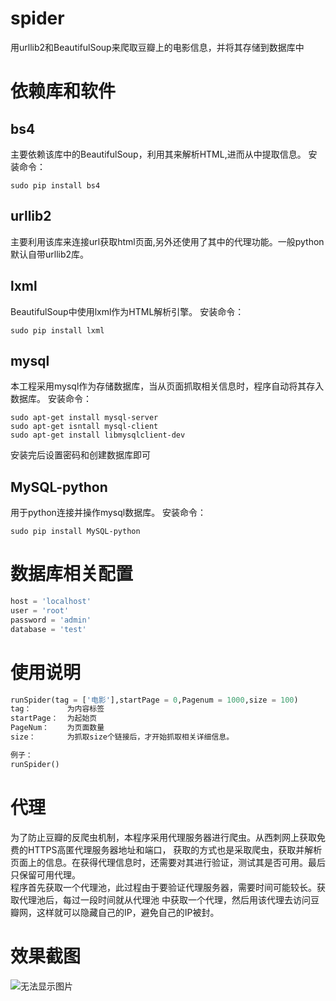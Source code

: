 # spider
用urllib2和BeautifulSoup来爬取豆瓣上的电影信息，并将其存储到数据库中
# 依赖库和软件
## bs4 
主要依赖该库中的BeautifulSoup，利用其来解析HTML,进而从中提取信息。
安装命令：<br>  
```shell
sudo pip install bs4
```
## urllib2
主要利用该库来连接url获取html页面,另外还使用了其中的代理功能。一般python默认自带urllib2库。
## lxml
BeautifulSoup中使用lxml作为HTML解析引擎。
安装命令：<br>  
```shell
sudo pip install lxml
```
## mysql
本工程采用mysql作为存储数据库，当从页面抓取相关信息时，程序自动将其存入数据库。
安装命令：<br>  
```shell
sudo apt-get install mysql-server 
sudo apt-get isntall mysql-client
sudo apt-get install libmysqlclient-dev  
```
安装完后设置密码和创建数据库即可

## MySQL-python
用于python连接并操作mysql数据库。
安装命令：<br>  
```shell
sudo pip install MySQL-python
```
# 数据库相关配置
```python
host = 'localhost'
user = 'root'
password = 'admin'
database = 'test'
```
# 使用说明
```python
runSpider(tag = ['电影'],startPage = 0,Pagenum = 1000,size = 100)
tag：        为内容标签
startPage：  为起始页
PageNum：    为页面数量
size：       为抓取size个链接后，才开始抓取相关详细信息。
```
```python
例子：
runSpider()
```
# 代理
为了防止豆瓣的反爬虫机制，本程序采用代理服务器进行爬虫。从西刺网上获取免费的HTTPS高匿代理服务器地址和端口，
获取的方式也是采取爬虫，获取并解析页面上的信息。在获得代理信息时，还需要对其进行验证，测试其是否可用。最后
只保留可用代理。<br>
程序首先获取一个代理池，此过程由于要验证代理服务器，需要时间可能较长。获取代理池后，每过一段时间就从代理池
中获取一个代理，然后用该代理去访问豆瓣网，这样就可以隐藏自己的IP，避免自己的IP被封。
# 效果截图
![无法显示图片](https://github.com/huxinliang8888/spider/raw/master/shortcut.jpg)

